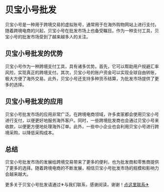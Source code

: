 # 贝宝小号批发

贝宝小号是一种用于跨境交易的虚拟账号，通常用于在海外购物网站上进行支付。随着跨境电商的兴起，贝宝小号在批发市场上也备受瞩目。作为一种支付工具，贝宝小号的批发市场受到了越来越多人的关注。

## 贝宝小号批发的优势

贝宝小号作为一种跨境支付工具，具有诸多优势。首先，它可以帮助用户规避汇率风险，实现真正的跨境支付。其次，贝宝小号的账户资金可以实现全球自由转账，极大方便了海外交易。此外，贝宝小号还支持多种货币结算，为批发市场提供了更多的选择。

## 贝宝小号批发的应用

贝宝小号批发市场的应用非常广泛。在跨境电商领域，许多卖家都会使用贝宝小号进行支付，以便更好地服务海外客户。同时，一些跨境批发商也会通过贝宝小号来收款，以便更方便地处理海外订单。此外，一些中小企业也会利用贝宝小号进行跨境采购，以降低采购成本。

## 总结

贝宝小号批发市场的发展给跨境交易带来了更多的便利，也为批发商和零售商提供了更多的选择。随着跨境电商的不断发展，相信贝宝小号批发市场的规模和影响力会越来越大。

更多关于贝宝小号批发请通过✈与我们联系，感谢阅读，谢谢！[点这里联系✈](https://ww.k02.cc)